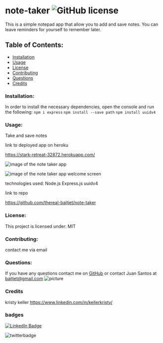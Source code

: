 # note-taker  ![GitHub license](https://img.shields.io/github/license/Naereen/StrapDown.js.svg)
  This is a simple notepad app that allow you to add and save notes.
  You can leave reminders for yourself to remember later.

  ## Table of Contents:
  * [Installation](#installation)
  * [Usage](#usage)
  * [License](#license)
  * [Contributing](#contributing)
  * [Questions](#questions)
  * [Credits](#credits)
  ### Installation:
  In order to install the necessary dependencies, open the console and run the following:
  ```npm i express``` ```npm install --save path``` ```npm install uuidv4```
  ### Usage: 
  Take and save notes 

  link to deployed app on heroku

  https://stark-retreat-32872.herokuapp.com/

  ![image of the note taker app](https://github.com/thereal-baitjet/note-taker/blob/main/2021-05-28-15-02-stark-retreat-32872.herokuapp.com.png "note taker app")

  ![image of the note taker app welcome screen](https://github.com/thereal-baitjet/note-taker/blob/main/2021-05-28-15-14-stark-retreat-32872.herokuapp.com.png "front of the app")

  technologies used:
  Node.js
  Express.js
  uuidv4


  link to repo

  https://github.com/thereal-baitjet/note-taker
  
  ### License:
  This project is licensed under:
  MIT
  ### Contributing: 
  contact me via email 
  
  ### Questions:
  If you have any questions contact me on [GitHub](https://github.com/thereal-baitjet) or contact 
  Juan Santos at baitjet@gmail.com
  ![picture](https://github.com/thereal-baitjet.png?size=80)

   ### Credits 
   kristy keller https://www.linkedin.com/in/kellerkristy/
   
   ### badges
  [![LinkedIn Badge](https://img.shields.io/badge/LinkedIn-Profile-informational?style=flat&logo=linkedin&logoColor=red&color=0D76A8)](https://www.linkedin.com/in/juan-santos-8380b0186/)


  ![twitterbadge](https://img.shields.io/twitter/url?logoColor=red&style=social&url=https%3A%2F%2Ftwitter.com%2FBaitjet4)